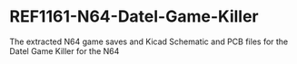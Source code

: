 # REF1161-N64-Datel-Game-Killer
The extracted N64 game saves and Kicad Schematic and PCB files for the Datel Game Killer for the N64
